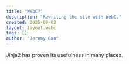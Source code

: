 ```yaml
---
title: "WebC?"
description: "Rewriting the site with WebC."
created: 2025-09-02
layout: layout.webc
tags: []
author: "Jeremy Gao"
---
```


Jinja2 has proven its usefulness in many places.
